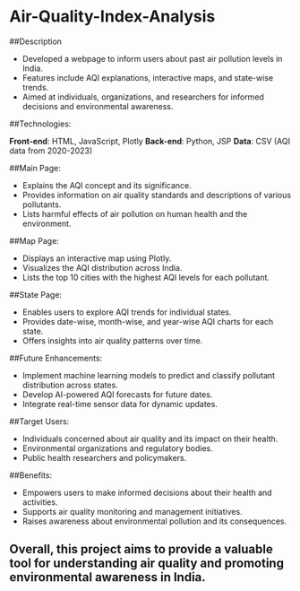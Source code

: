# Air-Quality-Index-Analysis

##Description
- Developed a webpage to inform users about past air pollution levels in India.
- Features include AQI explanations, interactive maps, and state-wise trends.
- Aimed at individuals, organizations, and researchers for informed decisions and environmental awareness.

##Technologies:

**Front-end**: HTML, JavaScript, Plotly
**Back-end**: Python, JSP
**Data**: CSV (AQI data from 2020-2023)

##Main Page:
- Explains the AQI concept and its significance.
- Provides information on air quality standards and descriptions of various pollutants.
- Lists harmful effects of air pollution on human health and the environment.

##Map Page:
- Displays an interactive map using Plotly.
- Visualizes the AQI distribution across India.
- Lists the top 10 cities with the highest AQI levels for each pollutant.

##State Page:
- Enables users to explore AQI trends for individual states.
- Provides date-wise, month-wise, and year-wise AQI charts for each state.
- Offers insights into air quality patterns over time.

##Future Enhancements:

- Implement machine learning models to predict and classify pollutant distribution across states.
- Develop AI-powered AQI forecasts for future dates.
- Integrate real-time sensor data for dynamic updates.

##Target Users:
- Individuals concerned about air quality and its impact on their health.
- Environmental organizations and regulatory bodies.
- Public health researchers and policymakers.

##Benefits:
- Empowers users to make informed decisions about their health and activities.
- Supports air quality monitoring and management initiatives.
- Raises awareness about environmental pollution and its consequences.

## Overall, this project aims to provide a valuable tool for understanding air quality and promoting environmental awareness in India.
